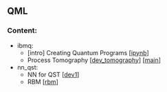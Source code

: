 ## QML

### Content:

* ibmq:
    * [intro] Creating Quantum Programs [[ipynb](ibmq/01_intro/main.ipynb)]
    * Process Tomography [[dev_tomography](ibmq/02_tomography/dev_tomography.ipynb)] [[main](ibmq/02_tomography/main.ipynb)]
* nn_qst:
    * NN for QST [[dev1](nn_qst/dev1.ipynb)]
    * RBM [[rbm](nn_qst/rbm.ipynb)]
